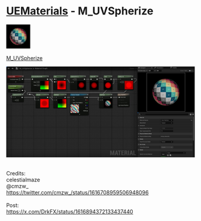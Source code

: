 # <a href="..">UEMaterials</a> - M_UVSpherize
<img src="M_UVSpherize_00.jpeg" width="64px" /><br/>

<a href="../M_UVSpherize.uasset">M_UVSpherize</a><br/>

<img src="M_UVSpherize_01.jpeg" width="640px" /><br/>

<br/>
Credits:<br/>
celestialmaze<br/>
@cmzw_<br/>
<a href="https://twitter.com/cmzw_/status/1616708959506948096
">https://twitter.com/cmzw_/status/1616708959506948096
</a><br/>
<br/>
Post:<br/>
<a href="https://x.com/DrkFX/status/1616894372133437440">https://x.com/DrkFX/status/1616894372133437440</a><br/>